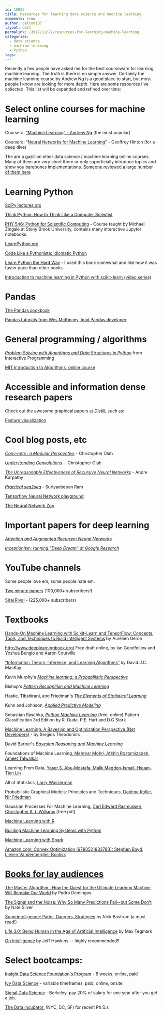 ```yaml
---
id: 10002
title: Resources for learning data science and machine learning
comments: true
author: delton137
layout: post
permalink: /2017/11/21/resources-for-learning-machine-learning
categories:
  - data science
  - machine learning
  - Python
tags:
---
```


Recently a few people have asked me for the best courseware for learning machine learning. The truth is there is no simple answer. Certainly the machine learning course by Andrew Ng is a good place to start, but most people I know are looking for more depth. Here are some resources I've collected. This list will be expanded and refined over time:

# Select online courses for machine learning
Coursera: <a href="https://www.coursera.org/learn/machine-learning">“Machine Learning” - Andrew Ng</a> (the most popular)

Coursera: “<a href="https://www.coursera.org/learn/neural-networks">Neural Networks for Machine Learning</a>” - Geoffrey Hinton (for a deep dive)

The are a gazillion other data science / machine learning online courses. Many of them are very short there or only superficially introduce topics and show you barebones implementations. [Someone reviewed a large number of them here](http://www.skilledup.com/articles/list-data-science-bootcamps)

# Learning Python
[SciPy lectures.org](http://www.scipy-lectures.org/)

[Think Python: How to Think Like a Computer Scientist]([http://greenteapress.com/thinkpython2/html/index.html])

[PHY 546: Python for Scientific Computing](http://bender.astro.sunysb.edu/classes/python-science/) - Course taught by Michael Zingale at Stony Brook University, contains many interactive Jupyter notebooks.

[LearnPython.org](https://www.learnpython.org/)

[Code Like a Pythonista: Idiomatic Python](http://python.net/~goodger/projects/pycon/2007/idiomatic/handout.html)

[Learn Python the Hard Way](https://learnpythonthehardway.org/) - I used this book somewhat and like how it was faster pace than other books

[Introduction to machine learning in Python with scikit-learn (video series)](http://www.dataschool.io/machine-learning-with-scikit-learn/)

# Pandas
<a href="http://pandas.pydata.org/pandas-docs/stable/cookbook.html">The Pandas cookbook</a>

<a href="http://pandas.pydata.org/pandas-docs/stable/cookbook.html">Pandas tutorials from Wes McKinney, lead Pandas developer</a>

# General programming / algorithms
<a href="http://interactivepython.org/runestone/static/pythonds/index.html"><em>Problem Solving with Algorithms and Data Structures in Python</em></a> from Interactive Programming

<a href="http://ocw.mit.edu/courses/electrical-engineering-and-computer-science/6-046j-introduction-to-algorithms-sma-5503-fall-2005/video-lectures/">MIT Introduction to Algorithms  online course<a/>

# Accessible and information dense research papers
Check out the awesome graphical papers at [*Distill*](https://distill.pub/), such as:

[Feature visualization](https://distill.pub/2017/feature-visualization/)

# Cool blog posts, etc
<a href="http://colah.github.io/posts/2014-07-Conv-Nets-Modular/">*Conv-nets : a Modular Perspective*</a>  - Christopher Olah

<a href="http://colah.github.io/posts/2014-07-Understanding-Convolutions/"><em>Understanding Convolutions </em></a> - Christopher Olah

<em><a href="http://karpathy.github.io/2015/05/21/rnn-effectiveness/">The Unreasonable Effectiveness of Recursive Neural Networks</a></em> - Andre Karpathy

<a href="http://suriyadeepan.github.io/2016-12-31-practical-seq2seq/"><em>Practical seq2seq</em></a> - Suriyadeepan Ram

[Tensorflow Neural Network playground](http://playground.tensorflow.org)

[The Neural Network Zoo](http://www.asimovinstitute.org/neural-network-zoo/)

# Important papers for deep learning
<a href="https://distill.pub/2016/augmented-rnns/"><em>Attention and Augmented Recurrent Neural Networks</em></a>

<em><a href="https://research.googleblog.com/2015/06/inceptionism-going-deeper-into-neural.html">Inceptionism: running “Deep Dream” at Google Research </a></em>

# YouTube channels
Some people love em, some people hate em.

[Two minute papers](https://www.youtube.com/user/keeroyz) (100,000+ subscribers!)

[Siraj Rival](https://www.youtube.com/channel/UCWN3xxRkmTPmbKwht9FuE5A) - (225,000+ subscribers)

# Textbooks
[Hands-On Machine Learning with Scikit-Learn and TensorFlow: Concepts, Tools, and Techniques to Build Intelligent Systems](https://www.amazon.com/Hands-Machine-Learning-Scikit-Learn-TensorFlow/dp/1491962291/) by Aurélien Géron 

<a href="http://www.deeplearningbook.org/">http://www.deeplearningbook.org/</a>  Free draft online, by Ian Goodfellow and Yoshua Bengio and Aaron Courville

<a href="http://www.inference.phy.cam.ac.uk/itila/p0.html">“Information Theory, Inference, and Learning Algorithms”</a> by David J.C. MacKay

Kevin Murphy's <a href="http://www.cs.ubc.ca/~murphyk/MLbook/"><em>Machine learning: a Probabilistic Perspective</em></a>

Bishop's <a href="http://research.microsoft.com/en-us/um/people/cmbishop/prml/"><em>Pattern Recognition and Machine Learning</em></a>

Hastie, Tibshirani, and Friedman's <a href="http://statweb.stanford.edu/~tibs/ElemStatLearn/"><em>The Elements of Statistical Learning</em></a>

Kuhn and Johnson, <a href="http://appliedpredictivemodeling.com/"><em>Applied Predictive Modeling</em></a>

Sebastian Raschka, <a href="https://github.com/rasbt/python-machine-learning-book"><em>Python Machine Learning </em></a>(free, online)
Pattern Classification 3rd Edition by R. Duda, P.E. Hart and D.G Stork

[Machine Learning: A Bayesian and Optimization Perspective (Net Developers)](https://www.amazon.com/Machine-Learning-Optimization-Perspective-Developers/dp/0128015225)  - by Sergios Theodoridis

David Barber's <a href="http://web4.cs.ucl.ac.uk/staff/D.Barber/pmwiki/pmwiki.php?n=Brml.HomePage"><em>Bayesian Reasoning and Machine Learning</em></a>

Foundations of Machine Learning,<a href="http://www.amazon.com/dp/026201825X"> Mehryar Mohri, Afshin Rostamizadeh, Ameet Talwalkar</a>

Learning From Data, <a href="http://www.amazon.com/gp/product/1600490069">Yaser S. Abu-Mostafa, Malik Magdon-Ismail, Hsuan-Tien Lin</a>

All of Statistics, <a href="http://www.amazon.com/All-Statistics-Statistical-Inference-Springer/dp/0387402721">Larry Wasserman</a>

Probabilistic Graphical Models: Principles and Techniques, <a href="http://www.amazon.com/Probabilistic-Graphical-Models-Principles-Computation/dp/0262013193">Daphne Koller, Nir Friedman</a>

Gaussian Processes For Machine Learning, <a href="http://www.amazon.com/Gaussian-Processes-Learning-Adaptive-Computation/dp/026218253X">Carl Edward Rasmussen, Christopher K. I. Williams</a> [free pdf]

<a href="http://bit.ly/16bxAum">Machine Learning with R</a>

<a href="http://bit.ly/1vHzOWS">Building Machine Learning Systems with Python</a>


<a href="http://bit.ly/1GnnQdE">Machine Learning with Spark</a>

<a href="http://amzn.to/2hhrJgh">Amazon.com: Convex Optimization (9780521833783): Stephen Boyd, Lieven Vandenberghe: Books<

# Books for lay audiences
[The Master Algorithm : How the Quest for the Ultimate Learning Machine Will Remake Our World](https://www.amazon.com/Master-Algorithm-Ultimate-Learning-Machine/dp/0465065708/ref=sr_1_1?s=books&ie=UTF8&qid=1470187436&sr=1-1&keywords=The+master+algorithm) by Pedro Domingos

[The Signal and the Noise: Why So Many Predictions Fail--but Some Don't](https://www.amazon.com/Signal-Noise-Many-Predictions-Fail-but/dp/0143125087]) by Nate Silver

[Superintelligence: Paths, Dangers, Strategies](https://www.amazon.com/Superintelligence-Dangers-Strategies-Nick-Bostrom/dp/1501227742) by Nick Bostrom (a must read!)

[Life 3.0: Being Human in the Age of Artificial Intelligence](https://www.amazon.com/Life-3-0-Being-Artificial-Intelligence/dp/1101946598/ref=pd_lpo_sbs_14_t_0?_encoding=UTF8&psc=1&refRID=WET67SS3VH7X000BVQAM) by Max Tegmark

[On Intelligence](https://www.amazon.com/Intelligence-Understanding-Creation-Intelligent-Machines/dp/0805078533) by Jeff Hawkins -- highly recommended!!

# Select bootcamps:  
<a href="https://www.thedataincubator.com/foundations.html">Insight Data Science Foundation's Program</a> - 8 weeks, online, paid

<a href="http://ivydatascience.com/platform/">Ivy Data Science</a> - variable timeframes, paid, online, onsite

<a href="http://signaldatascience.com/">Signal Data Science</a> - Berkeley, pay 20% of salary for one year after you get a job.

<a href="https://www.thedataincubator.com/">The Data Incubator </a> (NYC, DC, SF) for recent Ph.D.s
